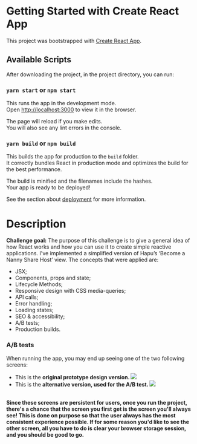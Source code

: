 # Getting Started with Create React App

This project was bootstrapped with [Create React App](https://github.com/facebook/create-react-app).

## Available Scripts
After downloading the project, in the project directory, you can run:

### `yarn start` or `npm start`

This runs the app in the development mode.\
Open [http://localhost:3000](http://localhost:3000) to view it in the browser.

The page will reload if you make edits.\
You will also see any lint errors in the console.

### `yarn build` or `npm build`

This builds the app for production to the `build` folder.\
It correctly bundles React in production mode and optimizes the build for the best performance.

The build is minified and the filenames include the hashes.\
Your app is ready to be deployed!

See the section about [deployment](https://facebook.github.io/create-react-app/docs/deployment) for more information.

# Description
<b>Challenge goal:</b> The purpose of this challenge is to give a general idea of how React works and how you can use it to create simple reactive applications. I've implemented a simplified version of Hapu’s ‘Become a Nanny Share Host’ view. The concepts that were applied are:

<ul>
  <li>JSX;</li>
  <li>Components, props and state;</li>
  <li>Lifecycle Methods;</li>
  <li>Responsive design with CSS media-queries;</li>
  <li>API calls;</li>
  <li>Error handling;</li>
  <li>Loading states;</li>
  <li>SEO & accessibility;</li>
  <li>A/B tests;</li>
  <li>Production builds.</li>
 </ul>
 
 ### A/B tests
 When running the app, you may end up seeing one of the two following screens:
 <ul>
  <li> This is the <b> original prototype design version. <img src="https://github.com/luizamedeiros/hapu-nanny-share-remake-challenge/blob/main/public/Screenshots/designversion.png"/> </li>
  </b>
  <li> This is the <b> alternative version, used for the A/B test. </b> <img src="https://github.com/luizamedeiros/hapu-nanny-share-remake-challenge/blob/main/public/Screenshots/testversion.png"/></li> </ul>
   <br>
  <b> Since these screens are persistent for users, once you run the project, there's a chance that the screen you first get is the screen you'll always see! This is done on purpose so that the user always has the most consistent experience possible. If for some reason you'd like to see the other screen, all you have to do is clear your browser storage session, and you should be good to go. </b>
